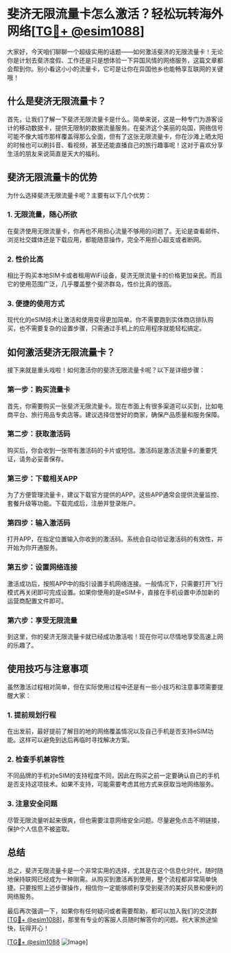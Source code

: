 # 斐济无限流量卡怎么激活？轻松玩转海外网络[[TG💪+ @esim1088](https://t.me/s/esim1088)]

大家好，今天咱们聊聊一个超级实用的话题——如何激活斐济的无限流量卡！无论你是计划去斐济度假、工作还是只是想体验一下异国风情的网络服务，这篇文章都会帮到你。别小看这小小的流量卡，它可是让你在异国他乡也能畅享互联网的关键哦！

## 什么是斐济无限流量卡？

首先，让我们了解一下斐济无限流量卡是什么。简单来说，这是一种专门为游客设计的移动数据卡，提供无限制的数据流量服务。在斐济这个美丽的岛国，网络信号可能不像大城市那样覆盖得那么全面，但有了这张无限流量卡，你在沙滩上晒太阳的时候也可以刷抖音、看视频，甚至还能直播自己的旅行趣事呢！这对于喜欢分享生活的朋友来说简直是天大的福利。

## 斐济无限流量卡的优势

为什么选择斐济无限流量卡呢？主要有以下几个优势：

### 1. **无限流量，随心所欲**
   在斐济使用无限流量卡，你再也不用担心流量不够用的问题了。无论是查看邮件、浏览社交媒体还是下载应用，都能随意操作，完全不用担心超支或者断网。

### 2. **性价比高**
   相比于购买本地SIM卡或者租用WiFi设备，斐济无限流量卡的价格更加亲民。而且它的使用范围广泛，几乎覆盖整个斐济群岛，性价比真的很高。

### 3. **便捷的使用方式**
   现代化的eSIM技术让激活和使用变得更加简单。你不需要跑到实体商店排队购买，也不需要复杂的设置步骤，只需通过手机上的应用程序就能轻松搞定。

## 如何激活斐济无限流量卡？

接下来就是重头戏啦！如何激活你的斐济无限流量卡呢？以下是详细步骤：

### 第一步：购买流量卡
   首先，你需要购买一张斐济无限流量卡。现在市面上有很多渠道可以买到，比如电商平台、旅行用品专卖店等。建议选择信誉好的商家，确保产品质量和服务保障。

### 第二步：获取激活码
   购买后，你会收到一张带有激活码的卡片或短信。激活码是激活流量卡的重要凭证，请务必妥善保存。

### 第三步：下载相关APP
   为了方便管理流量卡，建议下载官方提供的APP。这些APP通常会提供流量监控、套餐升级等功能。下载完成后，注册并登录账户。

### 第四步：输入激活码
   打开APP，在指定位置输入你收到的激活码。系统会自动验证激活码的有效性，并开始为你开通服务。

### 第五步：设置网络连接
   激活成功后，按照APP中的指引设置手机网络连接。一般情况下，只需要打开飞行模式再关闭即可完成设置。如果你使用的是eSIM卡，直接在手机设置中添加新的运营商配置文件即可。

### 第六步：享受无限流量
   到这里，你的斐济无限流量卡就已经成功激活啦！现在你可以尽情地享受高速上网的乐趣了。

## 使用技巧与注意事项

虽然激活过程相对简单，但在实际使用过程中还是有一些小技巧和注意事项需要提醒大家：

### 1. **提前规划行程**
   在出发前，最好提前了解目的地的网络覆盖情况以及自己手机是否支持eSIM功能。这样可以避免到达后再临时寻找解决方案。

### 2. **检查手机兼容性**
   不同品牌的手机对eSIM的支持程度不同，因此在购买之前一定要确认自己的手机是否支持这项技术。如果不支持，可能需要考虑其他方式来获取当地网络服务。

### 3. **注意安全问题**
   尽管无限流量听起来很爽，但也需要注意网络安全问题。尽量避免点击不明链接，保护个人信息不被盗取。

## 总结

总之，斐济无限流量卡是一个非常实用的选择，尤其是在这个信息化时代，随时随地保持联网已经成为一种刚需。从购买到激活再到使用，整个流程都非常简单快捷。只要按照上述步骤操作，相信你一定能够顺利享受到斐济的美好风景和便利的网络服务。

最后再次强调一下，如果你有任何疑问或者需要帮助，都可以加入我们的交流群[[TG💪+ @esim1088](https://t.me/s/esim1088)]，那里有专业的客服人员随时解答你的问题。祝大家旅途愉快，玩得开心！

[[TG💪+ @esim1088](https://t.me/s/esim1088) ![Image](https://i.postimg.cc/4NQfJmqS/Snipaste-2025-05-13-00-14-12.png)]